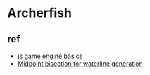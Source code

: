 # Archerfish

## ref
- [js game engine basics](https://developer.mozilla.org/en-US/docs/Games/Introduction)
- [Midpoint bisection for waterline generation](http://www.somethinghitme.com/2013/11/11/simple-2d-terrain-with-midpoint-displacement/)

